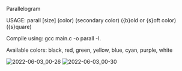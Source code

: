 Parallelogram

USAGE: parall [size] (color) (secondary color) ({b}old or {s}oft color) ({s}quare) 

Compile using: gcc main.c -o parall -I.

Available colors:
black, red, green, yellow, blue, cyan, purple, white


![2022-06-03_00-26](https://user-images.githubusercontent.com/63447245/171748623-1e39e315-e917-4e00-92da-29fbf3a4f9e2.png)
![2022-06-03_00-30](https://user-images.githubusercontent.com/63447245/171748952-02972233-4ee2-4d34-b5f6-029ce55f4096.png)
